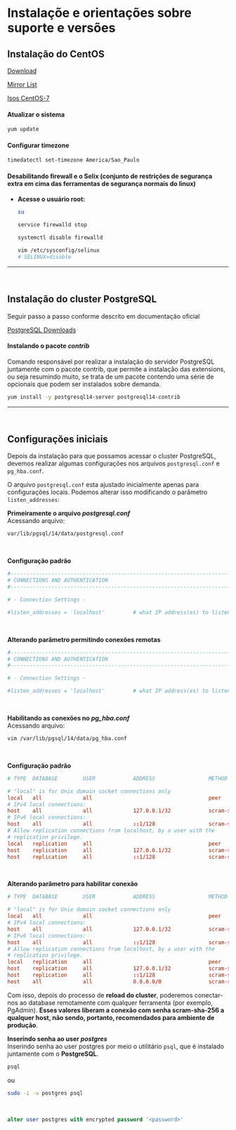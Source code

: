 # **Instalaçõe e orientações sobre suporte e versões**
## **Instalação do CentOS**

[Download](https://www.centos.org/download/ "CentOS download")

[Mirror List](https://www.centos.org/download/mirrors/ "List of CentOS official mirrors")

[Isos CentOS-7](http://mirror.ci.ifes.edu.br/centos/7.9.2009/isos/x86_64/ "Isos Instituto Federal Espírito Santo")

#### Atualizar o sistema
```bash
yum update
```

#### Configurar timezone
```bash
timedatectl set-timezone America/Sao_Paulo
```

#### Desabilitando firewall e o Selix (conjunto de restrições de segurança extra em cima das ferramentas de segurança normais do linux)

- **Acesse o usuário root:**
  ```bash
  su
  ```
  ```bash
  service firewalld stop
  ```
  ```bash
  systemctl disable firewalld
  ```
  ```bash
  vim /etc/sysconfig/selinux
  # SELINUX=disable
  ```
---
<br/>

## **Instalação do cluster PostgreSQL**
Seguir passo a passo conforme descrito em documentação oficial

[PostgreSQL Downloads](https://www.postgresql.org/download/ "Packages and Installers")
<br/>

#### Instalando o pacote *contrib*
Comando responsável por realizar a instalação do servidor PostgreSQL juntamente com o pacote contrib, que permite a instalação das extensions, ou seja resumindo muito, se trata de um pacote contendo uma série de opcionais que podem ser instalados sobre demanda. 
```bash
yum install -y postgresql14-server postgresql14-contrib
```
---
<br/>

## **Configurações iniciais**
Depois da instalação para que possamos acessar o cluster PostgreSQL, devemos realizar algumas configurações nos arquivos `postgresql.conf` e `pg_hba.conf`.

O arquivo `postgresql.conf` esta ajustado inicialmente apenas para configurações locais. Podemos alterar isso modificando o parâmetro `listen_addresses`:
<br/>

**Primeiramente o arquivo *postgresql.conf***<br/>
Acessando arquivo:
```bash
var/lib/pgsql/14/data/postgresql.conf
```
<br/>

**Configuração padrão**
```conf
#------------------------------------------------------------------------------
# CONNECTIONS AND AUTHENTICATION
#------------------------------------------------------------------------------

# - Connection Settings -

#listen_addresses = 'localhost'         # what IP address(es) to listen on;
```
<br/>

**Alterando parâmetro permitindo conexões remotas**
```conf
#------------------------------------------------------------------------------
# CONNECTIONS AND AUTHENTICATION
#------------------------------------------------------------------------------

# - Connection Settings -

#listen_addresses = 'localhost'         # what IP address(es) to listen on;
```
<br/>

**Habilitando as conexões no *pg_hba.conf***<br/>
Acessando arquivo:
```bash
vim /var/lib/pgsql/14/data/pg_hba.conf
```
<br/>

**Configuração padrão**
```conf
# TYPE  DATABASE        USER            ADDRESS                 METHOD

# "local" is for Unix domain socket connections only
local   all             all                                     peer
# IPv4 local connections:
host    all             all             127.0.0.1/32            scram-sha-256
# IPv6 local connections:
host    all             all             ::1/128                 scram-sha-256
# Allow replication connections from localhost, by a user with the
# replication privilege.
local   replication     all                                     peer
host    replication     all             127.0.0.1/32            scram-sha-256
host    replication     all             ::1/128                 scram-sha-256
```
<br/>

**Alterando parâmetro para habilitar conexão**
```conf
# TYPE  DATABASE        USER            ADDRESS                 METHOD

# "local" is for Unix domain socket connections only
local   all             all                                     peer
# IPv4 local connections:
host    all             all             127.0.0.1/32            scram-sha-256
# IPv6 local connections:
host    all             all             ::1/128                 scram-sha-256
# Allow replication connections from localhost, by a user with the
# replication privilege.
local   replication     all                                     peer
host    replication     all             127.0.0.1/32            scram-sha-256
host    replication     all             ::1/128                 scram-sha-256
host    all             all             0.0.0.0/0               scram-sha-256
```

Com isso, depois do processo de **reload do cluster**, poderemos conectar-nos ao database remotamente com qualquer ferramenta (por exemplo, PgAdmin). **Esses valores liberam a conexão com senha scram-sha-256 a qualquer host, não sendo, portanto, recomendados para ambiente de produção**.
<br/>

**Inserindo senha ao user *postgres***<br/>
Inserindo senha ao user postgres por meio o utilitário `psql`, que é instalado juntamente com o **PostgreSQL**.
```bash
psql
```

ou

```bash
sudo -i -u postgres psql
```
<br/>

```sql
alter user postgres with encrypted password '<password>'
```
